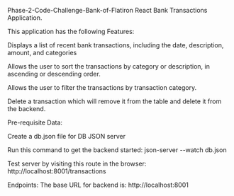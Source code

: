 Phase-2-Code-Challenge-Bank-of-Flatiron
React Bank Transactions Application.

This application has the following Features:

Displays a list of recent bank transactions, including the date, description, amount, and categories

Allows the user to sort the transactions by category or description, in ascending or descending order.

Allows the user to filter the transactions by transaction category.

Delete a transaction which will remove it from the table and delete it from the backend.

Pre-requisite Data:

Create a db.json file for DB JSON server

Run this command to get the backend started:
json-server --watch db.json

Test server by visiting this route in the browser:
http://localhost:8001/transactions

Endpoints:
The base URL for backend is: http://localhost:8001

